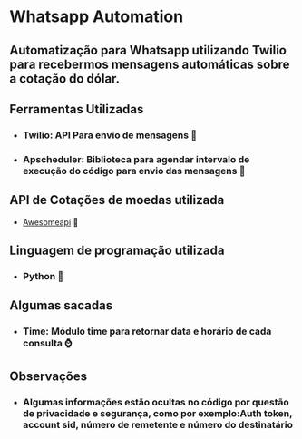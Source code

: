 # Whatsapp Automation
## Automatização para Whatsapp utilizando Twilio para recebermos mensagens automáticas sobre a cotação do dólar.

## Ferramentas Utilizadas

+ ### Twilio: API Para envio de mensagens 💬
+ ### Apscheduler: Biblioteca para agendar intervalo de execução do código para envio das mensagens 📅

## API de Cotações de moedas utilizada
+ [Awesomeapi](https://docs.awesomeapi.com.br/api-de-moedas) 💸

## Linguagem de programação utilizada
+ ### Python 🐍

## Algumas sacadas
+ ### Time: Módulo time para retornar data e horário de cada consulta ⌚

## Observações
+ ### Algumas informações estão ocultas no código por questão de privacidade e segurança, como por exemplo:Auth token, account sid, número de remetente e número do destinatário
